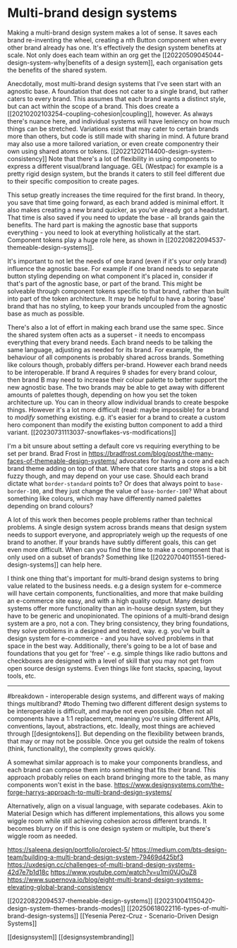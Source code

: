 # Multi-brand design systems

Making a multi-brand design system makes a lot of sense. It saves each brand re-inventing the wheel, creating a nth Button component when every other brand already has one. It's effectively the design system benefits at scale. Not only does each team within an org get the [[20220509045044-design-system-why|benefits of a design system]], each organisation gets the benefits of the shared system.

Anecdotally, most multi-brand design systems that I've seen start with an agnostic base. A foundation that does not cater to a single brand, but rather caters to every brand. This assumes that each brand wants a distinct style, but can act within the scope of a brand. This does create a [[20210202103254-coupling-cohesion|coupling]], however. As always there's nuance here, and individual systems will have leniency on how much things can be stretched. Variations exist that may cater to certain brands more than others, but code is still made with sharing in mind. A future brand may also use a more tailored variation, or even create componentry their own using shared atoms or tokens. [[20221202114400-design-system-consistency]]
	Note that there's a lot of flexibility in using components to express a different visual/brand language. GEL (Westpac) for example is a pretty rigid design system, but the brands it caters to still feel different due to their specific composition to create pages.

This setup greatly increases the time required for the first brand. In theory, you save that time going forward, as each brand added is minimal effort. It also makes creating a new brand quicker, as you've already got a headstart. That time is also saved if you need to update the base - all brands gain the benefits. The hard part is making the agnostic base that supports everything - you need to look at everything holistically at the start.
	Component tokens play a huge role here, as shown in [[20220822094537-themeable-design-systems]].

It's important to not let the needs of one brand (even if it's your only brand) influence the agnostic base. For example if one brand needs to separate button styling depending on what component it's placed in, consider if that's part of the agnostic base, or part of the brand. This might be solveable through component tokens specific to that brand, rather than built into part of the token architecture. It may be helpful to have a boring 'base' brand that has no styling, to keep your brands uncoupled from the agnostic base as much as possible.

There's also a lot of effort in making each brand use the same spec. Since the shared system often acts as a superset - it needs to encompass everything that every brand needs. Each brand needs to be talking the same language, adjusting as needed for its brand. For example, the behaviour of all components is probably shared across brands. Something like colours though, probably differs per-brand. However each brand needs to be interoperable. If brand A requires 9 shades for every brand colour, then brand B may need to increase their colour palette to better support the new agnostic base. The two brands may be able to get away with different amounts of palettes though, depending on how you set the token architecture up.
	You can in theory allow individual brands to create bespoke things. However it's a lot more difficult (read: maybe impossible) for a brand to _modify_ something existing. e.g. it's easier for a brand to create a custom hero component than modify the existing button component to add a third variant.
	[[20230731113037-snowflakes-vs-modifications]]

I'm a bit unsure about setting a default core vs requiring everything to be set per brand. Brad Frost in https://bradfrost.com/blog/post/the-many-faces-of-themeable-design-systems/ advocates for having a core and each brand theme adding on top of that. Where that core starts and stops is a bit fuzzy though, and may depend on your use case. Should each brand dictate what `border-standard` points to? Or does that always point to `base-border-100`, and they just change the value of `base-border-100`? What about something like colours, which may have differently named palettes depending on brand colours?

A lot of this work then becomes people problems rather than technical problems. A single design system across brands means that design system needs to support everyone, and appropriately weigh up the requests of one brand to another. If your brands have subtly different goals, this can get even more difficult. When can you find the time to make a component that is only used on a subset of brands? Something like [[20220704011551-tiered-design-systems]] can help here.

I think one thing that's important for multi-brand design systems to bring value related to the business needs. e.g a design system for e-commerce will have certain components, functionalities, and more that make building an e-commerce site easy, and with a high quality output.
Many design systems offer more functionality than an in-house design system, but they have to be generic and unopinionated. The opinions of a multi-brand design system are a pro, not a con. They bring consistency, they bring foundations, they solve problems in a designed and tested, way. e.g. you've built a design system for e-commerce - and you have solved problems in that space in the best way.
Additionally, there's going to be a lot of base and foundations that you get for 'free' - e.g. simple things like radio buttons and checkboxes are designed with a level of skill that you may not get from open source design systems. Even things like font stacks, spacing, layout tools, etc.

---

#breakdown - interoperable design systems, and different ways of making things multibrand?
#todo
Theming two different different design systems to be interoperable is difficult, and maybe not even possible. Often not all components have a 1:1 replacement, meaning you're using different APIs, conventions, layout, abstractions, etc. Ideally, most things are achieved through [[designtokens]]. But depending on the flexibility between brands, that may or may not be possible. Once you get outside the realm of tokens (think, functionality), the complexity grows quickly.

A somewhat similar approach is to make your components brandless, and each brand can compose them into something that fits their brand. This approach probably relies on each brand bringing more to the table, as many components won't exist in the base. https://www.designsystems.com/the-forge-harrys-approach-to-multi-brand-design-systems/

Alternatively, align on a visual language, with separate codebases. Akin to Material Design which has different implementations, this allows you some wiggle room while still achieving cohesion across different brands. It becomes blurry on if this is one design system or multiple, but there's wiggle room as needed.

https://saleena.design/portfolio/project-5/
https://medium.com/bts-design-team/building-a-multi-brand-design-system-79469d425bf3
https://uxdesign.cc/challenges-of-multi-brand-design-systems-42d7e7b1d18c
https://www.youtube.com/watch?v=u1mi0VJOuZ8
https://www.supernova.io/blog/eight-multi-brand-design-systems-elevating-global-brand-consistency

[[20220822094537-themeable-design-systems]]
[[202310041150420-design-system-themes-brands-modes]]
[[20250618022116-types-of-multi-brand-design-systems]]
[[Yesenia Perez-Cruz - Scenario-Driven Design Systems]]

[[designsystem]]
[[designsystembranding]]